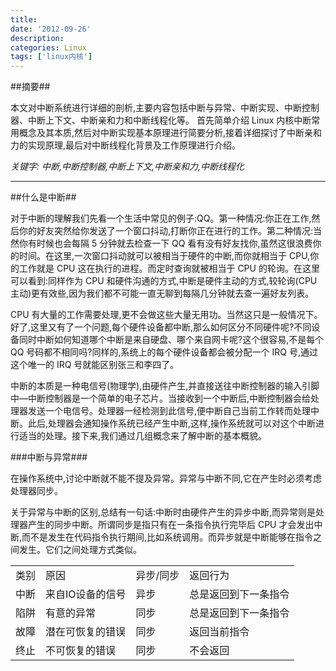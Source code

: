 ```yaml
---
title:
date: '2012-09-26'
description:
categories: Linux
tags: ['linux内核']
---
```

##摘要##
    
  本文对中断系统进行详细的剖析,主要内容包括中断与异常、中断实现、中断控制器、中断上下文、中断亲和力和中断线程化等。   首先简单介绍 Linux 内核中断常用概念及其本质,然后对中断实现基本原理进行简要分析,接着详细探讨了中断亲和力的实现原理,最后对中断线程化背景及工作原理进行介绍。 
    
  *关键字: 中断,中断控制器,中断上下文,中断亲和力,中断线程化*
        
- - -
##什么是中断##
    
对于中断的理解我们先看一个生活中常见的例子:QQ。第一种情况:你正在工作,然后你的好友突然给你发送了一个窗口抖动,打断你正在进行的工作。第二种情况:当然你有时候也会每隔 5 分钟就去检查一下 QQ 看有没有好友找你,虽然这很浪费你的时间。在这里,一次窗口抖动就可以被相当于硬件的中断,而你就相当于 CPU,你的工作就是 CPU 这在执行的进程。而定时查询就被相当于 CPU 的轮询。在这里可以看到:同样作为 CPU 和硬件沟通的方式,中断是硬件主动的方式,较轮询(CPU 主动)更有效些,因为我们都不可能一直无聊到每隔几分钟就去查一遍好友列表。

CPU 有大量的工作需要处理,更不会做这些大量无用功。当然这只是一般情况下。好了,这里又有了一个问题,每个硬件设备都中断,那么如何区分不同硬件呢?不同设备同时中断如何知道哪个中断是来自硬盘、哪个来自网卡呢?这个很容易,不是每个 QQ 号码都不相同吗?同样的,系统上的每个硬件设备都会被分配一个 IRQ 号,通过这个唯一的 IRQ 号就能区别张三和李四了。

中断的本质是一种电信号(物理学),由硬件产生,并直接送往中断控制器的输入引脚中—中断控制器是一个简单的电子芯片。当接收到一个中断后,中断控制器会给处理器发送一个电信号。处理器一经检测到此信号,便中断自己当前工作转而处理中断。此后,处理器会通知操作系统已经产生中断,这样,操作系统就可以对这个中断进行适当的处理。接下来,我们通过几组概念来了解中断的基本概貌。

###中断与异常###

在操作系统中,讨论中断就不能不提及异常。异常与中断不同,它在产生时必须考虑处理器同步。

关于异常与中断的区别,总结有一句话:中断时由硬件产生的异步中断,而异常则是处理器产生的同步中断。所谓同步是指只有在一条指令执行完毕后 CPU 才会发出中断,而不是发生在代码指令执行期间,比如系统调用。而异步就是中断能够在指令之间发生。它们之间处理方式类似。

<table class="table table-bordered table-striped table-condensed">
<tr>
  <td>类别</td> 
  <td>原因</td>
  <td>异步/同步</td>
  <td>返回行为</td>
<tr/>

<tr> 
  <td>中断</td>
  <td>来自IO设备的信号</td>
  <td>异步</td>
  <td>总是返回到下一条指令</td>
<tr/>

<tr>
   <td>陷阱</td>
   <td>有意的异常</td>
   <td>同步</td>
   <td>总是返回到下一条指令</td>
<tr/>

<tr> 
  <td>故障</td>
  <td>潜在可恢复的错误</td>
  <td>同步</td> 
  <td>返回当前指令</td>
<tr/>

<tr>
   <td>终止</td>
   <td>不可恢复的错误</td>
   <td>同步</td> 
   <td>不会返回</td>
<tr/>
</table>
